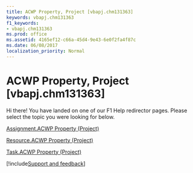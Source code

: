 ```yaml
---
title: ACWP Property, Project [vbapj.chm131363]
keywords: vbapj.chm131363
f1_keywords:
- vbapj.chm131363
ms.prod: office
ms.assetid: 4165ef12-c66a-45d4-9e43-6e0f2fa4f87c
ms.date: 06/08/2017
localization_priority: Normal
---
```



# ACWP Property, Project [vbapj.chm131363]

Hi there! You have landed on one of our F1 Help redirector pages. Please select the topic you were looking for below.

[Assignment.ACWP Property (Project)](https://msdn.microsoft.com/library/a28a370c-f7ee-56e4-e11b-a40553dcaec0%28Office.15%29.aspx)

[Resource.ACWP Property (Project)](https://msdn.microsoft.com/library/13172715-f614-44be-4f10-08b9fa9759a9%28Office.15%29.aspx)

[Task.ACWP Property (Project)](https://msdn.microsoft.com/library/ca3ae77d-f31f-6992-55ca-920072a5ddf2%28Office.15%29.aspx)

[!include[Support and feedback](~/includes/feedback-boilerplate.md)]